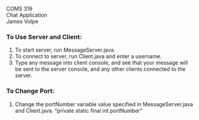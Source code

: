 ﻿COMS 319   
Chat Application   
James Volpe   

### To Use Server and Client:


1. To start server, run MessageServer.java.
2. To connect to server, run Client.java and enter a username.
3. Type any message into client console, and see that your message will be sent to the server console, and any other clients connected to the server.


### To Change Port:


1. Change the portNumber variable value specified in MessageServer.java and Client.java.
“private static final int portNumber”
